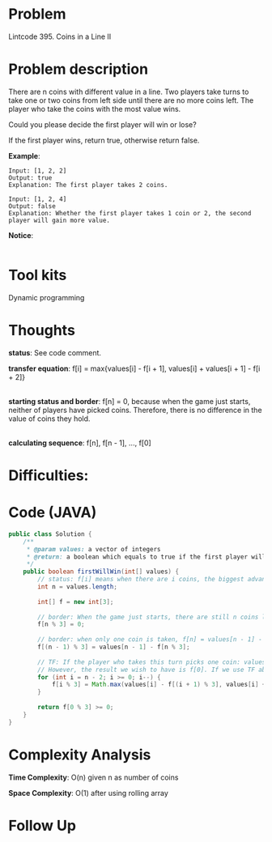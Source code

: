 # Problem
Lintcode 395. Coins in a Line II

# Problem description
There are n coins with different value in a line. Two players take turns to take one or two coins from left side until there are no more coins left. The player who take the coins with the most value wins.

Could you please decide the first player will win or lose?

If the first player wins, return true, otherwise return false.


**Example**:
```
Input: [1, 2, 2]
Output: true
Explanation: The first player takes 2 coins.
```

```
Input: [1, 2, 4]
Output: false
Explanation: Whether the first player takes 1 coin or 2, the second player will gain more value.
```

**Notice**:
```

```
# Tool kits
Dynamic programming

# Thoughts
**status**: See code comment.

**transfer equation**: f[i] = max{values[i] - f[i + 1], values[i] + values[i + 1] - f[i + 2]} <br/><br/>

**starting status and border**: f[n] = 0, because when the game just starts, neither of players have picked coins. Therefore, there is no difference in the value of coins they hold.<br/><br/>

**calculating sequence**: f[n], f[n - 1], ..., f[0]


# Difficulties:


# Code (JAVA)
```java
public class Solution {
    /**
     * @param values: a vector of integers
     * @return: a boolean which equals to true if the first player will win
     */
    public boolean firstWillWin(int[] values) {
        // status: f[i] means when there are i coins, the biggest advantage the player who takes this turn can gain over the other player.
        int n = values.length;
        
        int[] f = new int[3];
        
        // border: When the game just starts, there are still n coins left, there is no difference in player's score
        f[n % 3] = 0;
        
        // border: when only one coin is taken, f[n] = values[n - 1] - f[n - 1] => f[n - 1] = values[n - 1] - f[n]
        f[(n - 1) % 3] = values[n - 1] - f[n % 3];
        
        // TF: If the player who takes this turn picks one coin: values[i], then the biggest advantage the other player has against this player when it is the other player's turn is f[i - 1]. Therefore, the biggest advantage this player can have over the other player is values[i] - f[i - 1]. If this player takes two coins, then his advantage over the other player will be values[i] + values[i - 1] - f[i - 2].
        // However, the result we wish to have is f[0]. If we use TF above, we will have f[-1], f[-2]... , which does not exist. We have to modify the equation from f[i] = values[i] - f[i - 1] to f[i - 1] = values[i] - f[i], and f[i] = values[i] + values[i - 1] - f[i - 2] to f[i] = values[i + 1} + values[i] -f[i + 2]
        for (int i = n - 2; i >= 0; i--) {
            f[i % 3] = Math.max(values[i] - f[(i + 1) % 3], values[i] + values[i + 1] - f[(i + 2) % 3]);
        }
        
        return f[0 % 3] >= 0;
    }
}
```

# Complexity Analysis
**Time Complexity**: O(n) given n as number of coins

**Space Complexity**: O(1) after using rolling array

# Follow Up
